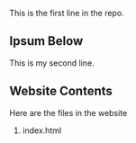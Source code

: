 This is the first line in the repo.

## Ipsum Below
This is my second line.

## Website Contents

Here are the files in the website

1. index.html 